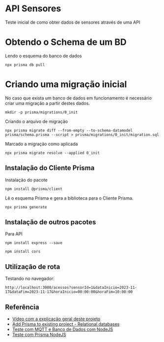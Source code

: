 # API Sensores

Teste inicial de como obter dados de sensores através de uma API

# Obtendo o Schema de um BD

Lendo o esquema do banco de dados

```
npx prisma db pull
```

# Criando uma migração inicial

No caso que exista um banco de dados em funcionamento é necessário criar uma migração a partir destes dados.

```
mkdir -p prisma/migrations/0_init
```

Criando o arquivo de migração

```
npx prisma migrate diff --from-empty --to-schema-datamodel prisma/schema.prisma --script > prisma/migrations/0_init/migration.sql
```

Marcado a migração como aplicada

```
npx prisma migrate resolve --applied 0_init
```

## Instalação do Cliente Prisma

Instalação do pacote

```
npm install @prisma/client
```

Lê o esquema Prisma e gera a biblioteca para o Cliente Prisma.

```
npx prisma generate
```

## Instalação de outros pacotes

Para API

```
npm install express --save
```

```
npm install cors
```

## Utilização de rota

Testando no navegador:

```
http://localhost:3000/acessos?sensorId=1&dataInicio=2023-11-17&dataFim=2023-11-17&horaInicio=00:00:00&horaFim=10:00:00
```

## Referência

- [Vídeo com a explicação geral deste projeto](https://youtu.be/6SIyYjv1eyo)
- [Add Prisma to existing project - Relational databases](https://www.prisma.io/docs/getting-started/setup-prisma/add-to-existing-project/relational-databases-node-postgresql)
- [Teste com MQTT e Banco de Dados com NodeJS](https://github.com/orivaldosantana/teste_mqtt_nodejs_bd)
- [Teste com Prisma NodeJS](https://github.com/orivaldosantana/teste_prisma_nodejs)
